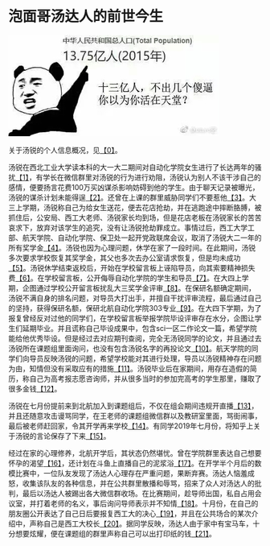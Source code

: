 # 泡面哥汤达人的前世今生


![](assets/markdown-img-paste-20191112145223338.png)

关于汤锐的个人信息概况，见[【0】][0]。

汤锐在西北工业大学读本科的大一大二期间对自动化学院女生进行了长达两年的骚扰[【1】][1]，有学长在微信群里对汤锐的行为进行劝阻，汤锐认为别人不该干涉自己的感情，便要扬言花费100万买凶谋杀影响妨碍到他的学生。由于聊天记录被曝光，汤锐的谋杀计划未能得逞[【2】][2]。还曾在上课的群里威胁同学们不要惹他[【3】][3]。大三上学期，汤锐称自己为给女生送花，便去花店抢劫，并在逃跑途中摔断胳膊，被抓住后，公安局、西工大老师、汤锐家长均到场，但是花店老板在汤锐家长的苦苦哀求下，放弃对该学生的追究，没有让汤锐抢劫罪成立。事情过后，西工大学工部、航天学院、自动化学院、保卫处一起开党政联席会议，取消了汤锐大二一年的所有奖学金[【4】][4]。汤锐也因为心理问题，休学在家了一段时间。在此期间，汤锐多次要求学校恢复其奖学金，其父也多次去办公室请求恢复，但是均未成功[【5】][5]。汤锐休学结束返校后，开始在学校留言板上诬陷导员，向其索要精神损失费[【6】][6]。在学校留言板，公开侮辱自动化学院的学生和导员[【7】][7]。在大四上学期，企图通过学校公开留言板扰乱大三奖学金评审[【8】][8]。在保研名额确定期间，汤锐不满自身的排名问题，对导员大打出手，并擅自干扰评审流程，最后通过自己的坚持，获得保研名额，保研北航自动化学院303专业[【9】][9]。在大四下学期，为了报复曾经反对过他的同学们，在学校留言板举报学院毕设评审存在水分，企图让学生们延期毕业。并且谎称自己毕设成果中，包含sci一区二作论文一篇，希望学院能给他优秀毕设。但是经过去对应期刊查阅，完全无汤锐同学的论文，并且通过去汤锐所在课题组里面询问，也没有包含汤锐名字的再投论文[【10】][10]。航天学院的同学们向导员反映汤锐的问题，希望学校能对其进行处理，导员以汤锐精神存在问题为由，知情但没有采取应有的措施[【11】][11]。汤锐毕业后在家期间，用存在造假的简历，称自己为高考报志愿咨询师，并从很多当时的参加完高考的学生那里，赚取了很多金钱[【12】][12]。

汤锐在七月份提前来到北航加入到课题组后，不仅在组会期间违规开直播[【13】][13]，并且还随意攻击谩骂同学，在王老师的课题组微信群以及教研室里面，骂街闹事，最后被老师赶回家，令其开学再来学校[【14】][14]。有同学2019年七月份，将知乎上关于汤锐的言论保存了下来[【15】][15]。

经过在家的心理修养，北航开学后，其状态仍然堪忧。曾在学院群里表达自己想要怀孕的渴望[【16】][16]，还计划在斗鱼上直播自己的泥浆浴[【17】][17]。在开学半个月后的数模比赛中，一位队友发现了汤达人心理存在严重问题，果断弃赛。汤达人恼羞成怒，收集该队友的各种信息，并在公共群里散播和辱骂，招来了众人对汤达人的批判，最后以汤达人被踢出各大微信群收场。在比赛期间，趁导师出国，私自占用会议室，并打着老师的名义，事后询问导师表示并不知情[【18】][18]。十月份，在自己的朋友圈公开表达了自己日后要报复西工大的决心[【19】][19]，并且在公共场合的某次介绍中，声称自己是西工大校长[【20】][20]。据同学反映，汤达人由于家中有宝马车，十分想要炫耀，便在课题组的群里声称自己可以出打印纸的钱[【21】][21]。

[0]:https://github.com/xxzl0130/Tang/tree/master/0-%E3%80%90%E5%85%B3%E4%BA%8E%E6%B1%A4%E9%94%90%E4%B8%AA%E4%BA%BA%E4%BF%A1%E6%81%AF%E8%AF%B4%E6%98%8E%E3%80%91
[1]:https://github.com/xxzl0130/Tang/tree/master/1-%E3%80%90%E5%9C%A8%E8%A5%BF%E5%B7%A5%E5%A4%A7%E6%9C%9F%E9%97%B4%E3%80%91%E5%AF%B9%E8%A5%BF%E5%B7%A5%E5%A4%A7%E5%A5%B3%E7%94%9F%E8%BF%9B%E8%A1%8C%E4%BA%86%E9%95%BF%E8%BE%BE%E4%B8%A4%E5%B9%B4%E7%9A%84%E9%AA%9A%E6%89%B0
[2]:https://github.com/xxzl0130/Tang/tree/master/2-%E3%80%90%E5%9C%A8%E8%A5%BF%E5%B7%A5%E5%A4%A7%E6%9C%9F%E9%97%B4%E3%80%91%E6%89%AC%E8%A8%80%E8%8A%B1%E9%92%B1%E9%9B%87%E5%87%B6%E6%9D%80%E4%BA%BA
[3]:https://github.com/xxzl0130/Tang/tree/master/3-%E3%80%90%E5%9C%A8%E8%A5%BF%E5%B7%A5%E5%A4%A7%E6%9C%9F%E9%97%B4%E3%80%91%E6%9B%BE%E7%BB%8F%E5%9C%A8%E4%B8%8A%E8%AF%BE%E7%9A%84%E7%BE%A4%E9%87%8C%E5%A8%81%E8%83%81%E7%BE%A4%E9%87%8C%E7%9A%84%E5%90%8C%E5%AD%A6%E4%BB%AC%E4%B8%8D%E8%A6%81%E6%83%B9%E4%BB%96
[4]:https://github.com/xxzl0130/Tang/tree/master/4-%E3%80%90%E5%9C%A8%E8%A5%BF%E5%B7%A5%E5%A4%A7%E6%9C%9F%E9%97%B4%E3%80%91%E5%A4%A7%E4%B8%89%E4%B8%8A%E5%AD%A6%E6%9C%9F%E8%8A%B1%E5%BA%97%E6%8A%A2%E5%8A%AB
[5]:https://github.com/xxzl0130/Tang/tree/master/5-%E3%80%90%E5%9C%A8%E8%A5%BF%E5%B7%A5%E5%A4%A7%E6%9C%9F%E9%97%B4%E3%80%91%E5%AD%A6%E6%A0%A1%E7%95%99%E8%A8%80%E6%9D%BF-%E5%A4%A7%E4%BA%8C%E7%9A%84%E5%A5%96%E5%AD%A6%E9%87%91%E8%A2%AB%E5%8F%96%E6%B6%88%E5%BF%83%E6%80%80%E4%B8%8D%E6%BB%A1%EF%BC%8C%E5%A4%9A%E6%AC%A1%E8%A6%81%E6%B1%82%E6%81%A2%E5%A4%8D
[6]:https://github.com/xxzl0130/Tang/tree/master/6-%E3%80%90%E5%9C%A8%E8%A5%BF%E5%B7%A5%E5%A4%A7%E6%9C%9F%E9%97%B4%E3%80%91%E5%AD%A6%E6%A0%A1%E7%95%99%E8%A8%80%E6%9D%BF-%E8%AF%AC%E9%99%B7%E5%AF%BC%E5%91%98%EF%BC%8C%E5%B9%B6%E5%90%91%E5%85%B6%E8%A6%81%E7%B2%BE%E7%A5%9E%E6%8D%9F%E5%A4%B1%E8%B4%B93
[7]:https://github.com/xxzl0130/Tang/tree/master/7-%E3%80%90%E5%9C%A8%E8%A5%BF%E5%B7%A5%E5%A4%A7%E6%9C%9F%E9%97%B4%E3%80%91%E5%AD%A6%E6%A0%A1%E7%95%99%E8%A8%80%E6%9D%BF-%E5%85%AC%E5%BC%80%E4%BE%AE%E8%BE%B1%E8%A5%BF%E5%B7%A5%E5%A4%A7%E8%87%AA%E5%8A%A8%E5%8C%96%E5%AD%A6%E9%99%A2%E5%B8%88%E7%94%9F
[8]:https://github.com/xxzl0130/Tang/tree/master/8-%E3%80%90%E5%9C%A8%E8%A5%BF%E5%B7%A5%E5%A4%A7%E6%9C%9F%E9%97%B4%E3%80%91%E5%AD%A6%E6%A0%A1%E7%95%99%E8%A8%80%E6%9D%BF-%E4%BC%81%E5%9B%BE%E6%89%B0%E4%B9%B1%E5%A4%A7%E4%B8%89%E5%A5%96%E5%AD%A6%E9%87%91%E7%9A%84%E8%AF%84%E5%AE%A1
[9]:https://github.com/xxzl0130/Tang/tree/master/9-%E3%80%90%E5%9C%A8%E8%A5%BF%E5%B7%A5%E5%A4%A7%E6%9C%9F%E9%97%B4%E3%80%91%E4%BF%9D%E7%A0%94%E6%9C%9F%E9%97%B4%E6%89%93%E5%AF%BC%E5%91%98%20%E5%BD%95%E9%9F%B3%E8%AF%81%E8%AF%8D%E5%B7%B2%E7%BB%8F%E6%8F%90%E4%BA%A4%E7%BB%99%E5%AD%A6%E6%A0%A1%E5%85%9A%E5%A7%94
[10]:https://github.com/xxzl0130/Tang/tree/master/10-%E3%80%90%E5%9C%A8%E8%A5%BF%E5%B7%A5%E5%A4%A7%E6%9C%9F%E9%97%B4%E3%80%91%E5%AD%A6%E6%A0%A1%E7%95%99%E8%A8%80%E6%9D%BF-%E6%AF%95%E8%AE%BE%E6%9C%9F%E9%97%B4%E6%8A%A5%E5%A4%8D%E5%AD%A6%E9%99%A2%EF%BC%8C%E6%B1%A4%E9%94%90%E4%B8%BE%E6%8A%A5%E6%88%AA%E5%9B%BE%E3%80%81%E4%B8%BE%E6%8A%A5%E5%8A%A8%E6%9C%BA%E3%80%81%E6%AF%95%E8%AE%BE%E6%88%90%E6%9E%9C%E6%B6%89%E5%AB%8C%E6%AC%BA%E9%AA%97
[11]:https://github.com/xxzl0130/Tang/tree/master/11-%E3%80%90%E5%9C%A8%E8%A5%BF%E5%B7%A5%E5%A4%A7%E6%9C%9F%E9%97%B4%E3%80%91%E6%9D%9C%E9%A3%9E%E5%AF%BC%E5%91%98%E5%AF%B9%E6%B1%A4%E9%94%90%E9%97%AE%E9%A2%98%E7%9F%A5%E6%83%85%E8%80%8C%E4%B8%8D%E4%BD%9C%E4%B8%BA
[12]:https://github.com/xxzl0130/Tang/tree/master/12-%E3%80%90%E5%9C%A8%E6%AF%95%E4%B8%9A%E5%90%8E%E5%81%87%E6%9C%9F%E3%80%91%E5%81%87%E6%9C%9F%E5%BD%93%E6%8A%A5%E5%BF%97%E6%84%BF%E5%92%A8%E8%AF%A2%E5%B8%88%E5%AD%98%E5%9C%A8%E7%AE%80%E5%8E%86%E6%AC%BA%E9%AA%97%E8%A1%8C%E4%B8%BA
[13]:https://github.com/xxzl0130/Tang/tree/master/13-%E3%80%90%E5%9C%A8%E5%8C%97%E8%88%AA%E6%9C%9F%E9%97%B4%E3%80%91%E5%8C%97%E8%88%AA%E6%9C%9F%E9%97%B4%E7%BB%84%E4%BC%9A%E8%BF%9D%E8%A7%84%E5%BC%80%E7%9B%B4%E6%92%AD
[14]:https://github.com/xxzl0130/Tang/tree/master/14-%E3%80%90%E5%9C%A8%E5%8C%97%E8%88%AA%E6%9C%9F%E9%97%B4%E3%80%91%E6%9D%A5%E5%8C%97%E8%88%AA%E5%90%8E%E6%94%BB%E5%87%BB%E8%B0%A9%E9%AA%82%E5%90%8C%E5%AD%A6%20%E5%B9%B6%E5%9C%A8%20303%E4%B8%93%E4%B8%9A%20%E8%AF%BE%E9%A2%98%E7%BB%84%E9%97%B9%E4%BA%8B
[15]:https://github.com/xxzl0130/Tang/tree/master/15-%E3%80%902019%E5%B9%B4%E7%BD%91%E7%BB%9C%E8%88%86%E8%AE%BA%E3%80%912-%E7%9F%A5%E4%B9%8E%E9%97%AE%E9%A2%98%E5%A4%87%E4%BB%BD
[16]:https://github.com/xxzl0130/Tang/tree/master/16-%E3%80%90%E5%9C%A8%E5%8C%97%E8%88%AA%E6%9C%9F%E9%97%B4%E3%80%91%E6%B1%A4%E8%BE%BE%E4%BA%BA%E6%83%B3%E6%80%80%E5%AD%95
[17]:https://github.com/xxzl0130/Tang/tree/master/17-%E3%80%90%E5%9C%A8%E5%8C%97%E8%88%AA%E6%9C%9F%E9%97%B4%E3%80%91%E8%AE%A1%E5%88%92%E7%9B%B4%E6%92%AD%E6%B3%A5%E6%B5%86%E6%B5%B4
[18]:https://github.com/xxzl0130/Tang/tree/master/18-%E3%80%90%E5%9C%A8%E5%8C%97%E8%88%AA%E6%9C%9F%E9%97%B4%E3%80%91%E6%95%B0%E6%A8%A1%E6%AF%94%E8%B5%9B%E8%A2%AB%E6%94%BE%E9%B8%BD%E5%AD%90
[19]:https://github.com/xxzl0130/Tang/tree/master/19-%E3%80%90%E5%9C%A8%E5%8C%97%E8%88%AA%E6%9C%9F%E9%97%B4%E3%80%91%E5%AF%B9%E8%A5%BF%E5%B7%A5%E5%A4%A7%E5%AD%98%E5%9C%A8%E6%8A%A5%E5%A4%8D%E5%BF%83%E7%90%86
[20]:https://github.com/xxzl0130/Tang/tree/master/20-%E3%80%90%E5%9C%A8%E5%8C%97%E8%88%AA%E6%9C%9F%E9%97%B4%E3%80%91%E5%86%92%E5%85%85%E8%A5%BF%E5%B7%A5%E5%A4%A7%E6%A0%A1%E9%95%BF%EF%BC%8C%E5%AD%98%E5%9C%A8%E5%A6%84%E6%83%B3%E7%97%87
[21]:https://github.com/xxzl0130/Tang/tree/master/21-%E3%80%90%E5%9C%A8%E5%8C%97%E8%88%AA%E6%9C%9F%E9%97%B4%E3%80%91%E4%B8%80%E5%AE%9A%E8%A6%81%E5%90%91%E5%A4%A7%E5%AE%B6%E8%A1%A8%E7%A4%BA%E4%B8%8B%E8%87%AA%E5%B7%B1%E5%AE%B6%E4%B8%AD%E6%9C%89%E5%AE%9D%E9%A9%AC
